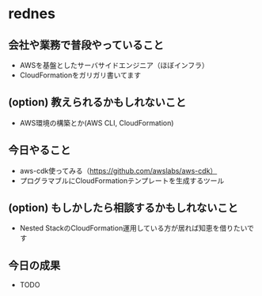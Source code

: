 # rednes

## 会社や業務で普段やっていること

- AWSを基盤としたサーバサイドエンジニア（ほぼインフラ）
- CloudFormationをガリガリ書いてます

## (option) 教えられるかもしれないこと

- AWS環境の構築とか(AWS CLI, CloudFormation)

## 今日やること

- aws-cdk使ってみる（https://github.com/awslabs/aws-cdk）
- プログラマブルにCloudFormationテンプレートを生成するツール

## (option) もしかしたら相談するかもしれないこと

- Nested StackのCloudFormation運用している方が居れば知恵を借りたいです

## 今日の成果

- TODO
